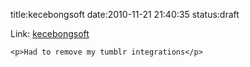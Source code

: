 title:kecebongsoft
date:2010-11-21 21:40:35
status:draft

Link: <a href="http://kecebongsoft.tumblr.com/">kecebongsoft</a>

    <p>Had to remove my tumblr integrations</p> 